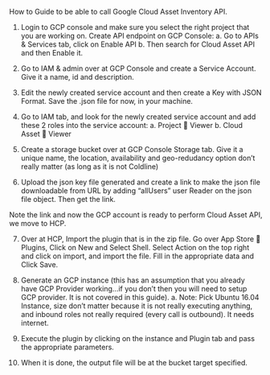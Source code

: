 
How to Guide to be able to call Google Cloud Asset Inventory API.
 
1.	Login to GCP console and make sure you select the right project that you are working on. Create API endpoint on GCP Console: 
    a.	Go to APIs & Services tab, click on Enable API
    b.	Then search for Cloud Asset API and then Enable it.
 
2.	Go to IAM & admin over at GCP Console and create a Service Account. Give it a name, id and description.
  
3.	Edit the newly created service account and then create a Key with JSON Format. Save the .json file for now, in your machine.
4.	Go to IAM tab, and look for the newly created service account and add these 2 roles into the service account: 
    a.	Project  Viewer
    b.	Cloud Asset  Viewer
 
5.	Create a storage bucket over at GCP Console Storage tab. Give it a unique name, the location, availability and geo-redudancy option don’t really matter (as long as it is not Coldline)
 
6.	Upload the json key file generated and create a link to make the json file downloadable from URL by adding “allUsers” user Reader on the json file object. Then get the link.
 
 Note the link and now the GCP account is ready to perform Cloud Asset API, we move to HCP.
 
7.	Over at HCP, Import the plugin that is in the zip file. Go over App Store  Plugins, Click on New and Select Shell.
Select Action on the top right and click on import, and import the file. Fill in the appropriate data and Click Save.
  
8.	Generate an GCP instance (this has an assumption that you already have GCP Provider working…if you don’t then you will need to setup GCP provider. It is not covered in this guide). 
a.	Note: Pick Ubuntu 16.04 Instance, size don’t matter because it is not really executing anything, and inbound roles not really required (every call is outbound). It needs internet.
 
9.	Execute the plugin by clicking on the instance and Plugin tab and pass the appropriate parameters.
  
10.	When it is done, the output file will be at the bucket target specified.
 
